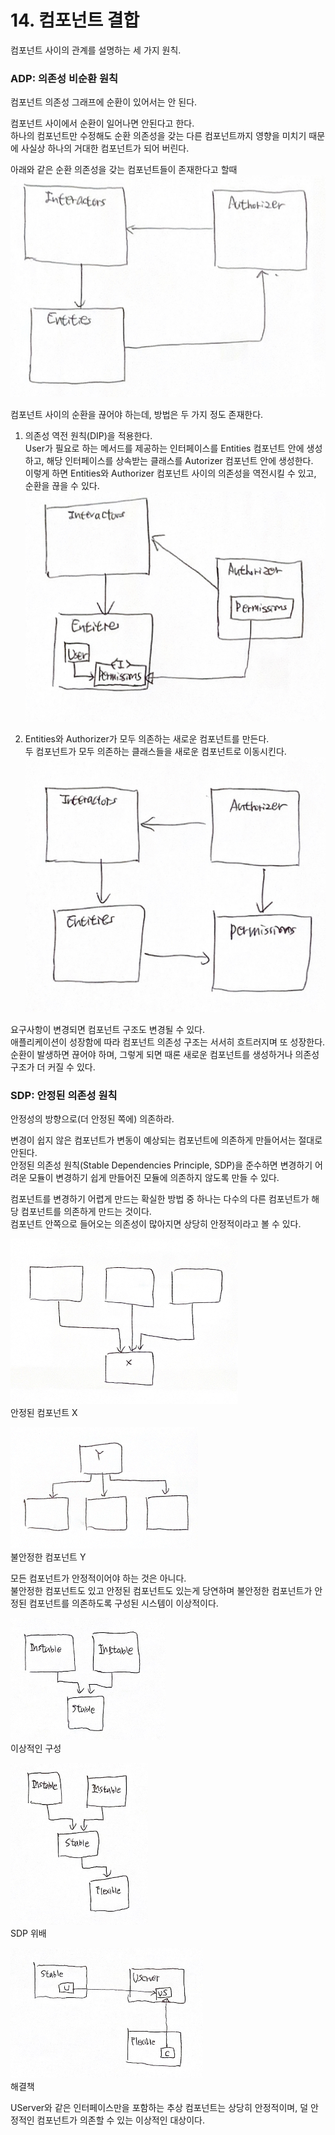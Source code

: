 # 14. 컴포넌트 결합

컴포넌트 사이의 관계를 설명하는 세 가지 원칙.

### ADP: 의존성 비순환 원칙

컴포넌트 의존성 그래프에 순환이 있어서는 안 된다. 

컴포넌트 사이에서 순환이 일어나면 안된다고 한다.  
하나의 컴포넌트만 수정해도 순환 의존성을 갖는 다른 컴포넌트까지 영향을 미치기 때문에 사실상 하나의 거대한 컴포넌트가 되어 버린다.  

아래와 같은 순환 의존성을 갖는 컴포넌트들이 존재한다고 할때  
![순환 의존성을 갖는 컴포넌트들](images/IMG_14_1.jpg)

컴포넌트 사이의 순환을 끊어야 하는데, 방법은 두 가지 정도 존재한다.
1. 의존성 역전 원칙(DIP)을 적용한다.  
User가 필요로 하는 메서드를 제공하는 인터페이스를 Entities 컴포넌트 안에 생성하고, 해당 인터페이스를 상속받는 클래스를 Autorizer 컴포넌트 안에 생성한다.  
이렇게 하면 Entities와 Authorizer 컴포넌트 사이의 의존성을 역전시킬 수 있고, 순환을 끊을 수 있다.
![DIP로 순환을 끊는 컴포넌트들](images/IMG_14_2.jpg)
 
2. Entities와 Authorizer가 모두 의존하는 새로운 컴포넌트를 만든다.  
두 컴포넌트가 모두 의존하는 클래스들을 새로운 컴포넌트로 이동시킨다.  
![새로운 컴포넌트로 순환을 끊는 컴포넌트들](images/IMG_14_3.jpg)
   

요구사항이 변경되면 컴포넌트 구조도 변경될 수 있다.  
애플리케이션이 성장함에 따라 컴포넌트 의존성 구조는 서서히 흐트러지며 또 성장한다.  
순환이 발생하면 끊어야 하며, 그렇게 되면 때론 새로운 컴포넌트를 생성하거나 의존성 구조가 더 커질 수 있다.

### SDP: 안정된 의존성 원칙

안정성의 방향으로(더 안정된 쪽에) 의존하라.

변경이 쉽지 않은 컴포넌트가 변동이 예상되는 컴포넌트에 의존하게 만들어서는 절대로 안된다.  
안정된 의존성 원칙(Stable Dependencies Principle, SDP)을 준수하면 변경하기 어려운 모듈이 변경하기 쉽게 만들어진 모듈에 의존하지 않도록 만들 수 있다.

컴포넌트를 변경하기 어렵게 만드는 확실한 방법 중 하나는 다수의 다른 컴포넌트가 해당 컴포넌트를 의존하게 만드는 것이다.  
컴포넌트 안쪽으로 들어오는 의존성이 많아지면 상당히 안정적이라고 볼 수 있다.  

![안정된 컴포넌트 X](images/IMG_14_4.jpg)  
안정된 컴포넌트 X

![불안정한 컴포넌트 Y](images/IMG_14_5.jpg)  
불안정한 컴포넌트 Y

모든 컴포넌트가 안정적이어야 하는 것은 아니다.  
불안정한 컴포넌트도 있고 안정된 컴포넌트도 있는게 당연하며 불안정한 컴포넌트가 안정된 컴포넌트를 의존하도록 구성된 시스템이 이상적이다.

![이상적인 구성](images/IMG_14_6.jpg)    
이상적인 구성

![SDP 위배](images/IMG_14_7.jpg)  
SDP 위배

![해결책](images/IMG_14_8.jpg)  
해결책

UServer와 같은 인터페이스만을 포함하는 추상 컴포넌트는 상당히 안정적이며, 덜 안정적인 컴포넌트가 의존할 수 있는 이상적인 대상이다.  
